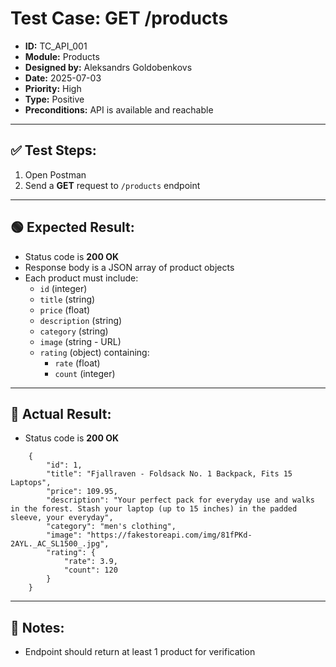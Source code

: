 # Test Case: GET /products

- **ID:** TC_API_001  
- **Module:** Products  
- **Designed by:** Aleksandrs Goldobenkovs  
- **Date:** 2025-07-03  
- **Priority:** High  
- **Type:** Positive  
- **Preconditions:** API is available and reachable

---

## ✅ Test Steps:

1. Open Postman
2. Send a **GET** request to `/products` endpoint

---

## 🟢 Expected Result:

- Status code is **200 OK**    
- Response body is a JSON array of product objects  
- Each product must include:
  - `id` (integer)  
  - `title` (string)  
  - `price` (float)  
  - `description` (string)  
  - `category` (string)  
  - `image` (string - URL)  
  - `rating` (object) containing:
    - `rate` (float)  
    - `count` (integer)


---

## 🔴 Actual Result:

- Status code is **200 OK**

```   
    {
        "id": 1,
        "title": "Fjallraven - Foldsack No. 1 Backpack, Fits 15 Laptops",
        "price": 109.95,
        "description": "Your perfect pack for everyday use and walks in the forest. Stash your laptop (up to 15 inches) in the padded sleeve, your everyday",
        "category": "men's clothing",
        "image": "https://fakestoreapi.com/img/81fPKd-2AYL._AC_SL1500_.jpg",
        "rating": {
            "rate": 3.9,
            "count": 120
        }
    }
```
---

## 📝 Notes:

- Endpoint should return at least 1 product for verification
